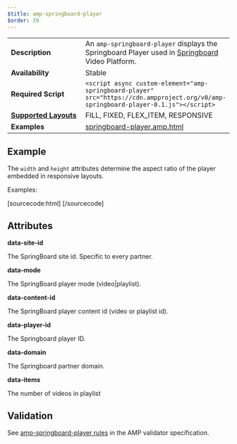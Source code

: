 ```yaml
---
$title: amp-springboard-player
$order: 39
---
```


<!---
Copyright 2016 The AMP HTML Authors. All Rights Reserved.

Licensed under the Apache License, Version 2.0 (the "License");
you may not use this file except in compliance with the License.
You may obtain a copy of the License at

      http://www.apache.org/licenses/LICENSE-2.0

Unless required by applicable law or agreed to in writing, software
distributed under the License is distributed on an "AS-IS" BASIS,
WITHOUT WARRANTIES OR CONDITIONS OF ANY KIND, either express or implied.
See the License for the specific language governing permissions and
limitations under the License.
-->



<table>
  <tr>
    <td width="40%"><strong>Description</strong></td>
    <td>An <code>amp-springboard-player</code> displays the Springboard Player used in <a href="http://publishers.springboardplatform.com">Springboard</a> Video Platform.
  </tr>
  <tr>
    <td width="40%"><strong>Availability</strong></td>
    <td>Stable</td>
  </tr>
  <tr>
    <td width="40%"><strong>Required Script</strong></td>
    <td><code>&lt;script async custom-element="amp-springboard-player" src="https://cdn.ampproject.org/v0/amp-springboard-player-0.1.js">&lt;/script></code></td>
  </tr>
  <tr>
    <td class="col-fourty"><strong><a href="https://www.ampproject.org/docs/guides/responsive/control_layout.html">Supported Layouts</a></strong></td>
    <td>FILL, FIXED, FLEX_ITEM, RESPONSIVE</td>
  </tr>
  <tr>
    <td width="40%"><strong>Examples</strong></td>
    <td><a href="https://github.com/ampproject/amphtml/blob/master/examples/springboard-player.amp.html">springboard-player.amp.html</a></td>
  </tr>
</table>

## Example

The `width` and `height` attributes determine the aspect ratio of the player embedded in responsive layouts.

Examples:

[sourcecode:html]
<amp-springboard-player
	data-site-id="261"
	data-mode="video"
	data-content-id="1578473"
	data-player-id="test401"
	data-domain="test.com"
	data-items="10"
	layout="responsive" width="480" height="270">
</amp-springboard-player>
[/sourcecode]

## Attributes

**data-site-id**

The SpringBoard site id. Specific to every partner.

**data-mode**

The SpringBoard player mode (video|playlist).

**data-content-id**

The SpringBoard player content id (video or playlist id).

**data-player-id**

The Springboard player ID.

**data-domain**

The Springboard partner domain.

**data-items**

The number of videos in playlist

## Validation

See [amp-springboard-player rules](https://github.com/ampproject/amphtml/blob/master/extensions/amp-springboard-player/0.1/validator-amp-springboard-player.protoascii) in the AMP validator specification.
